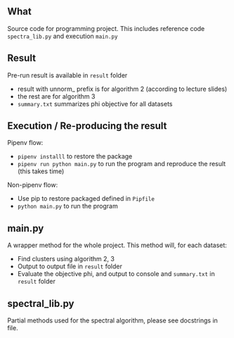 ## What

Source code for programming project. This includes reference code ```spectra_lib.py``` and execution ```main.py```

## Result
Pre-run result is available in ```result``` folder
- result with unnorm_ prefix is for algorithm 2 (according to lecture slides)
- the rest are for algorithm 3
- ```summary.txt``` summarizes phi objective for all datasets

## Execution / Re-producing the result
Pipenv flow:
- ```pipenv installl``` to restore the package
- ```pipenv run python main.py``` to run the program and reproduce the result (this takes time)

Non-pipenv flow:
- Use pip to restore packaged defined in ```Pipfile```
- ```python main.py``` to run the program

## main.py

A wrapper method for the whole project. This method will, for each dataset:
- Find clusters using algorithm 2, 3
- Output to output file in ```result``` folder
- Evaluate the objective phi, and output to console and ```summary.txt``` in ```result``` folder

## spectral_lib.py
Partial methods used for the spectral algorithm, please see docstrings in file.


